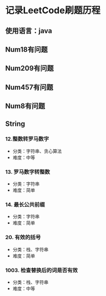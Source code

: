 # 记录LeetCode刷题历程
## 使用语言：java

## Num18有问题
## Num209有问题
## Num457有问题
## Num8有问题

## String
### 12.整数转罗马数字 
- 分类：字符串、贪心算法
- 难度：中等

### 13. 罗马数字转整数
- 分类：字符串
- 难度：简单
 
### 14. 最长公共前缀
- 分类：字符串
- 难度：简单

### 20. 有效的括号
- 分类：栈、字符串
- 难度：简单

### 1003. 检查替换后的词是否有效
- 分类：栈、字符串
- 难度：中等